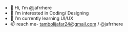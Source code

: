 - 👋 Hi, I’m @jafrrhere
- 👀 I’m interested in Coding/ Designing
- 🌱 I’m currently learning UI/UX
- 📫 reach me- tambolijafar24@gmail.com / @jafrrhere
